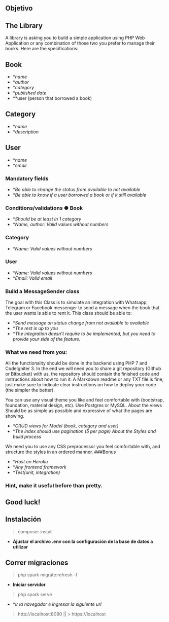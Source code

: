 ## Objetivo
## The Library
A library is asking you to build a simple application using PHP Web Application or any combination of those two you prefer to manage their books. Here are the specifications:

## Book
- **name*
- **author*
- **category*
- **published date*
- **user (person that borrowed a book)
## Category
- **name*
- **description*
## User
- **name*
- **email*

### Mandatory fields
- **Be able to change the status from available to not available*
- **Be able to know if a user borrowed a book or if it still available*

### Conditions/validations ● Book
- **Should be at least in 1 category*
- **Name, author: Valid values without numbers*
### Category
- **Name: Valid values without numbers*
### User
- **Name: Valid values without numbers*
- **Email: Valid email*

### Build a MessageSender class
The goal with this Class is to simulate an integration with Whatsapp, Telegram or Facebook messenger to send a message when the book that the user wants is able to rent it. This class should be able to:
- **Send message on status change from not available to available*
- **The rest is up to you*
- **The integration doesn’t require to be implemented, but you need to provide your side of the feature.*

### What we need from you:
All the functionality should be done in the backend using PHP 7 and CodeIgniter 3.
In the end we will need you to share a git repository (Github or Bitbucket) with us, the repository should contain the finished code and instructions about how to run it. A Markdown readme or any TXT file is fine, just make sure to indicate clear instructions on how to deploy your code (the simpler the better).

You can use any visual theme you like and feel comfortable with (bootstrap, foundation, material design, etc). Use Postgres or MySQL. About the views Should be as simple as possible and expressive of what the pages are showing.
- **CRUD views for Model (book, category and user)*
- **The index should use pagination (5 per page) About the Styles and build process*

We need you to use any CSS preprocessor you feel comfortable with, and structure the styles in an ordered manner.
###Bonus
- **Host on Heroku*
- **Any frontend framework*
- **Test(unit, integration)*

### Hint, make it useful before than pretty.
## Good luck!

## Instalación
> composer install

- **Ajustar el archivo .env con la configuración de la base de datos a utilizar**
  
## Correr migraciones
> php spark migrate:refresh -f

- **Iniciar servidor**
> php spark serve

- **Ir la navegador e ingresar la siguiente url*
> http://localhost:8080 || > https://localhost
